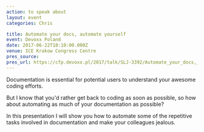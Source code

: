 ```yaml
---
action: to speak about
layout: event
categories: Chris

title: Automate your docs, automate yourself
event: Devoxx Poland
date: 2017-06-22T18:10:00.000Z
venue: ICE Krakow Congress Centre
pres_source:
pres_url: https://cfp.devoxx.pl/2017/talk/SLJ-3392/Automate_your_docs,_automate_yourself
---
```


Documentation is essential for potential users to understand your awesome coding efforts.

But I know that you'd rather get back to coding as soon as possible, so how about automating as much of your documentation as possible?

In this presentation I will show you how to automate some of the repetitive tasks involved in documentation and make your colleagues jealous.
